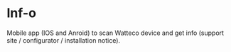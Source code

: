# Inf-o

Mobile app (IOS and Anroid) to scan Watteco device and get info (support site / configurator /  installation notice).
